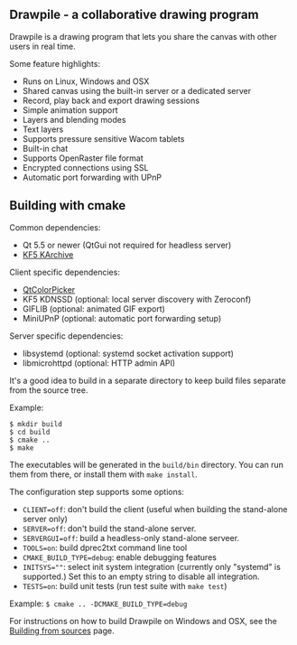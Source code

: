 Drawpile - a collaborative drawing program
------------------------------------------

Drawpile is a drawing program that lets you share the canvas
with other users in real time.

Some feature highlights:

* Runs on Linux, Windows and OSX
* Shared canvas using the built-in server or a dedicated server
* Record, play back and export drawing sessions
* Simple animation support
* Layers and blending modes
* Text layers
* Supports pressure sensitive Wacom tablets
* Built-in chat
* Supports OpenRaster file format
* Encrypted connections using SSL
* Automatic port forwarding with UPnP

## Building with cmake

Common dependencies:
 * Qt 5.5 or newer (QtGui not required for headless server)
 * [KF5 KArchive]

Client specific dependencies:

* [QtColorPicker]
* KF5 KDNSSD (optional: local server discovery with Zeroconf)
* GIFLIB (optional: animated GIF export)
* MiniUPnP (optional: automatic port forwarding setup)

Server specific dependencies:

* libsystemd (optional: systemd socket activation support)
* libmicrohttpd (optional: HTTP admin API)

It's a good idea to build in a separate directory to keep build files
separate from the source tree.

Example:

    $ mkdir build
    $ cd build
    $ cmake ..
    $ make

The executables will be generated in the `build/bin` directory. You can run them from there,
or install them with `make install`.

The configuration step supports some options:

* `CLIENT=off`: don't build the client (useful when building the stand-alone server only)
* `SERVER=off`: don't build the stand-alone server.
* `SERVERGUI=off`: build a headless-only stand-alone serveer.
* `TOOLS=on`: build dprec2txt command line tool
* `CMAKE_BUILD_TYPE=debug`: enable debugging features
* `INITSYS=""`: select init system integration (currently only "systemd" is supported.) Set this to an empty string to disable all integration.
* `TESTS=on`: build unit tests (run test suite with `make test`)

Example: `$ cmake .. -DCMAKE_BUILD_TYPE=debug`

For instructions on how to build Drawpile on Windows and OSX, see the [Building from sources] page.

[KF5 KArchive]: https://projects.kde.org/projects/frameworks/karchive
[QtColorPicker]: https://github.com/mbasaglia/Qt-Color-Picker 
[Building from sources]: https://github.com/callaa/Drawpile/wiki/Building-from-sources

